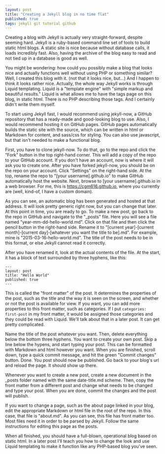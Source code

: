 ```yaml
---
layout: post
title: "Creating a Jekyll blog in no time flat"
published: true
tags: jekyll git tutorial github
---
```


Creating a blog with Jekyll is actually very straight-forward, despite seeming hard.  Jekyll is a ruby-based command line set of tools to build static html blogs.  A static site is nice because without database calls, it loads incredibly fast.  Also, having the archive of the blog easy to read and not tied up in a database is good as well.

You might be wondering: how could you possibly make a blog that looks nice and actually functions well without using PHP or something similar?  Well, I created this blog with it. (not that it looks nice, but...) And I happen to think it looks rather nice.  Actually, the whole way Jekyll works is through Liquid templating. Liquid is a "template engine" with "simple markup and beautiful results."  Liquid is what allows me to have the tags page on this blog, in static html.  There is no PHP describing those tags.  And I certainly didn't write them myself.

To start using Jekyll fast, I would recommend using jekyll-now, a GitHub repository that has a ready-made and good-looking blog to use.  Also, I would recommend hosting it on GitHub pages.  GitHub pages automatically builds the static site with the source, which can be written in html or Markdown for content, and sass/css for styling.  You can also use javascript, but that isn't needed to make a functional blog.  

First, you have to clone jekyll-now.  To do that, go to the repo and click the "Fork" button in the top right-hand corner.  This will add a copy of the repo to your GitHub account.  If you don't have an account, now is where it will ask you to create one.  After you have forked jekyll-now, you should be on the repo on your account.  Click "Settings" on the right-hand side.  At the top, rename the repo to "[your username].github.io" to make GitHub automatically host the website.  Next, browse to [your username].github.io in a web browser.  For me, this is <https://cgm616.github.io>, where you currently are (well, kind-of, I have a custom domain).  

As you can see, an automatic blog has been generated and hosted at that address.  It will look pretty generic right now, but you can change that later.  At this point in time, you are ready to go.  To make a new post, go back to the repo in GitHub and navigate to the "_posts" file.  Here you will see a file named "year-mm-dd-hello-world.md".  Click on that file and then click the pencil button in the right-hand side.  Rename it to "[current year]-[current month]-[current day]-[whatever you want the title to be].md".  For example, mine is "2015-03-16-hello-world.md".  The title of the post needs to be in this format, or else Jekyll cannot read it correctly.  

After you have renamed it, look at the actual contents of the file.  At the start, it has a block of text surrounded by three hyphens, like this:
<pre><code class="language-markdown">---
layout: post
title: "Hello World"
published: true
---
</code></pre>
This is called the "front matter" of the post.  It determines the properties of the post, such as the title and the way it is seen on the screen, and whether or not the post is available for view.  If you want, you can add more properties to this front matter, such as categories.  If I put <code>categories: first-post</code> in my front matter, it would be assigned those categories and they could be read with Liquid.  We'll talk about that in a later post.  It can get pretty complicated.

Name the title of the post whatever you want.  Then, delete everything below the bottom three hyphens.  You want to create your own post.  Skip a line below the hypens, and start typing your post.  This can be formatted with Markdown and html however you want.  When you are finished, scroll down, type a quick commit message, and hit the green "Commit changes" button.  Done.  You post should now be published.  Go back to your blog's url and reload the page.  It should show up there.  

Whenever you want to create a new post, create a new document in the _posts folder named with the same date-title.md scheme.  Then, copy the front matter from a different post and change what needs to be changed and type your post.  When you are done, commit the changes and the post will publish.

If you want to change a page, such as the about page linked in your blog, edit the appropriate Markdown or html file in the root of the repo.  In this case, that file is "about.md".  As you can see, this file has front matter too.  Most files need it in order to be parsed by Jekyll.  Follow the same instructions for editing this page as the posts.  

When all finished, you should have a full-blown, operational blog based on static html.  In a later post I'll teach you how to change the look and use Liquid templating to make it function like any PHP-based blog you've seen.  
